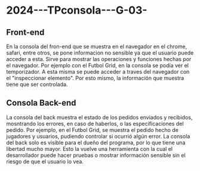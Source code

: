 # 2024---TPconsola---G-03-

## Front-end
En la consola del fron-end que se muestra en el navegador en el chrome, safari, entre otros, se pone informacion no sensible ya que el usuario puede acceder a esta. Sirve para mostrar las operaciones y funciones hechas por el navegador. Por ejemplo con el Futbol Grid, en la consola se podía ver el temporizador. A esta misma	se puede acceder a traves del navegador con el "inspeccionar elemento". Por esto mismo, la información que muestra tiene que ser controlada. 

## Consola Back-end
La consola del back muestra el estado de los pedidos enviados y recibidos, mosntrando los errores, en caso de haberlos, o las especificaciones del pedido. Por ejemplo, en el Futbol Grid, se muestra el pedido hecho de jugadores y usuarios, pudiendo controlar si ocurrió algún error. La consola del back solo es visible para el dueño del programa, por lo que tiene una libertad mucho mayor. Esto la vuelve una herramienta con la cual el desarrollador puede hacer pruebas o mostrar información sensible sin el riesgo de que el usuario lo vea. 
